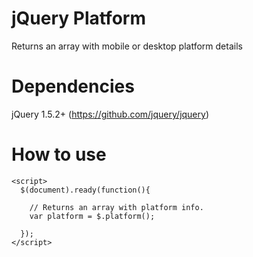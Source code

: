 jQuery Platform
===================================
Returns an array with mobile or desktop platform details


Dependencies
===================================
jQuery 1.5.2+ (https://github.com/jquery/jquery)


How to use
===================================
    <script>
      $(document).ready(function(){

        // Returns an array with platform info.
        var platform = $.platform();

      });
    </script>